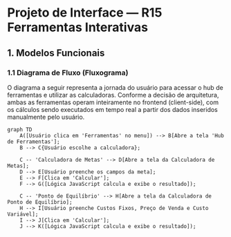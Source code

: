 # Projeto de Interface — R15 Ferramentas Interativas

## 1. Modelos Funcionais

### 1.1 Diagrama de Fluxo (Fluxograma)

O diagrama a seguir representa a jornada do usuário para acessar o hub de ferramentas e utilizar as calculadoras. Conforme a decisão de arquitetura, ambas as ferramentas operam inteiramente no frontend (client-side), com os cálculos sendo executados em tempo real a partir dos dados inseridos manualmente pelo usuário.

```mermaid
graph TD
    A([Usuário clica em 'Ferramentas' no menu]) --> B[Abre a tela 'Hub de Ferramentas'];
    B --> C{Usuário escolhe a calculadora};
    
    C -- 'Calculadora de Metas' --> D[Abre a tela da Calculadora de Metas];
    D --> E[Usuário preenche os campos da meta];
    E --> F[Clica em 'Calcular'];
    F --> G([Lógica JavaScript calcula e exibe o resultado]);
    
    C -- 'Ponto de Equilíbrio' --> H[Abre a tela da Calculadora de Ponto de Equilíbrio];
    H --> I[Usuário preenche Custos Fixos, Preço de Venda e Custo Variável];
    I --> J[Clica em 'Calcular'];
    J --> K([Lógica JavaScript calcula e exibe o resultado]);
```